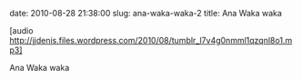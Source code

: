 date: 2010-08-28 21:38:00
slug: ana-waka-waka-2
title: Ana Waka waka

[audio http://jjdenis.files.wordpress.com/2010/08/tumblr_l7v4g0nmml1qzqnl8o1.mp3]

    

Ana Waka waka

  


